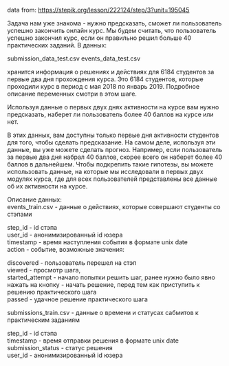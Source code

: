 data from: https://stepik.org/lesson/222124/step/3?unit=195045  

Задача нам уже знакома - нужно предсказать, сможет ли пользователь успешно закончить онлайн курс.
Мы будем считать, что пользователь успешно закончил курс, если он правильно решил больше 40 практических заданий.
В данных:

submission_data_test.csv
events_data_test.csv

хранится информация о решениях и действиях для 6184 студентов за первые два дня прохождения курса. Это 6184 студентов, которые проходили курс в период с мая 2018 по январь 2019. Подробное описание переменных смотри в этом шаге.  

Используя данные о первых двух днях активности на курсе вам нужно предсказать, наберет ли пользователь более 40 баллов на курсе или нет.

В этих данных, вам доступны только первые дня активности студентов для того, чтобы сделать предсказание. На самом деле, используя эти данные, вы уже можете сделать прогноз. Например, если пользователь за первые два дня набрал 40 баллов, скорее всего он наберет более 40 баллов в дальнейшем. Чтобы подкрепить такие гипотезы, вы можете использовать данные, на которые мы исследовали в первых двух модулях курса, где для всех пользователей представлены все данные об их активности на курсе. 

Описание данных:  
events_train.csv - данные о действиях, которые совершают студенты со стэпами  

step_id - id стэпа  
user_id - анонимизированный id юзера  
timestamp - время наступления события в формате unix date  
action - событие, возможные значения:   

discovered - пользователь перешел на стэп  
viewed - просмотр шага,  
started_attempt - начало попытки решить шаг, ранее нужно было явно нажать на кнопку - начать решение, перед тем как приступить к решению практического шага  
passed - удачное решение практического шага  

submissions_train.csv - данные о времени и статусах сабмитов к практическим заданиям  

step_id - id стэпа  
timestamp - время отправки решения в формате unix date  
submission_status - статус решения  
user_id - анонимизированный id юзера  
